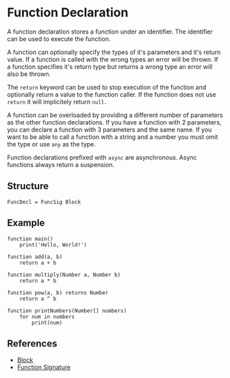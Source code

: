 # Function Declaration

A function declaration stores a function under an identifier. The identifier can be used to execute the function.

A function can optionally specify the types of it's parameters and it's return value. If a function is called with the wrong types an error will be thrown. If a function specifies it's return type but returns a wrong type an error will also be thrown.

The `return` keyword can be used to stop execution of the function and optionally return a value to the function caller. If the function does not use `return` it will implicitely return `null`.

A function can be overloaded by providing a different number of parameters as the other function declarations. If you have a function with 2 parameters, you can declare a function with 3 parameters and the same name. If you want to be able to call a function with a string and a number you must omit the type or use `any` as the type.

Function declarations prefixed with `async` are asynchronous. Async functions always return a suspension.

## Structure

```grammar
FuncDecl = FuncSig Block
```

## Example

```syntek
function main()
	print('Hello, World!')

function add(a, b)
	return a + b

function multiply(Number a, Number b)
	return a * b

function pow(a, b) returns Number
	return a ^ b

function printNumbers(Number[] numbers)
	for num in numbers
		print(num)
```

## References

- [Block](/spec/grammar/syntactic/#block)
- [Function Signature](/spec/grammar/syntactic/#function-signature)
